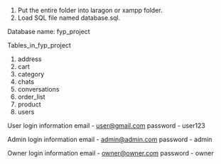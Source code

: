 1. Put the entire folder into laragon or xampp folder.
2. Load SQL file named database.sql.

Database name: fyp_project


Tables_in_fyp_project 
1. address               
2. cart
3. category
4. chats
5. conversations
6. order_list
7. product
8. users                 


User login information
email    -  user@gmail.com
password -  user123

Admin login information
email    -  admin@admin.com
password -  admin

Owner login information
email    -  owner@owner.com
password -  owner
 
